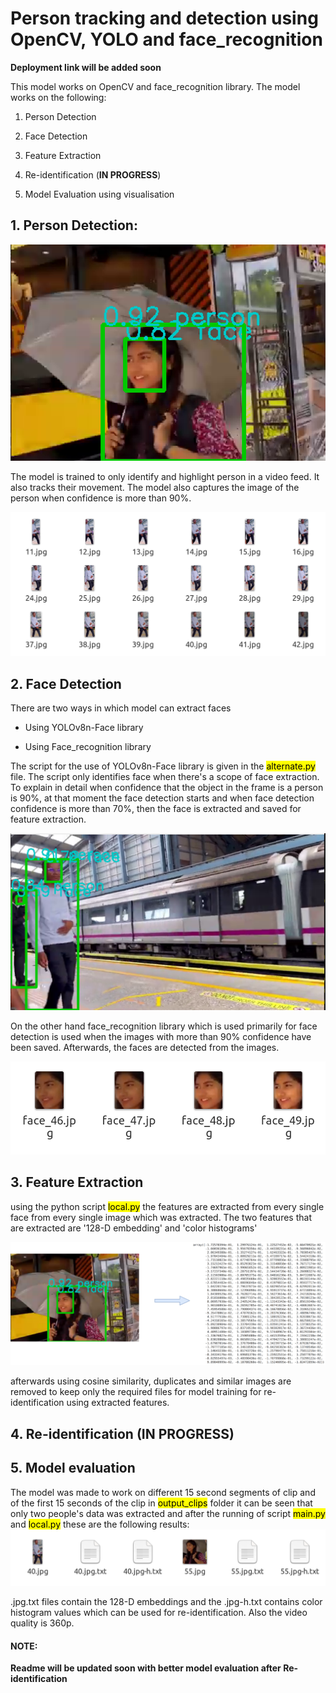 # Person tracking and detection using OpenCV, YOLO and face_recognition



**Deployment link will be added soon**



This model works on OpenCV and face_recognition library. The model works on the following:

1. Person Detection

2. Face Detection

3. Feature Extraction

4. Re-identification (**IN PROGRESS**)

5. Model Evaluation using visualisation



## 1. Person Detection:

![](readme_images/face_detection1.png)

The model is trained to only identify and highlight person in a video feed. It also tracks their movement. The model also captures the image of the person when confidence is more than 90%.



<img src="readme_images/person_detection2.png" title="" alt="" width="571">



## 2. Face Detection

There are two ways in which model can extract faces

- Using YOLOv8n-Face library

- Using Face_recognition library

The script for the use of YOLOv8n-Face library is given in the <mark>alternate.py</mark> file. The script only identifies face when there's a scope of face extraction. To explain in detail when confidence that the object in the frame is a person is 90%, at that moment the face detection starts and when face detection confidence is more than 70%, then the face is extracted and saved for feature extraction.

<img title="" src="/readme_images/person_detection3.png" alt="" width="522">



On the other hand face_recognition library which is used primarily for face detection is used when the images with more than 90% confidence have been saved. Afterwards, the faces are detected from the images.

<img src="readme_images/face_detection2.png" title="" alt="" width="528">



## 3. Feature Extraction

using the python script <mark>local.py</mark> the features are extracted from every single face from every single image which was extracted. The two features that are extracted are '128-D embedding' and 'color histograms'



![](readme_images/feature_extraction1.png)

afterwards using cosine similarity, duplicates and similar images are removed to keep only the required files for model training for re-identification using extracted features.



## 4. Re-identification (IN PROGRESS)

## 5. Model evaluation

The model was made to work on different 15 second segments of clip and of the first 15 seconds of the clip in <mark>output_clips</mark> folder it can be seen that only two people's data was extracted and after the running of script <mark>main.py</mark> and <mark>local.py</mark> these are the following results:![](readme_images/modl_eval1.png)

.jpg.txt files contain the 128-D embeddings and the .jpg-h.txt contains color histogram values which can be used for re-identification. Also the video quality is 360p.



#### NOTE:

**Readme will be updated soon with better model evaluation after Re-identification**
